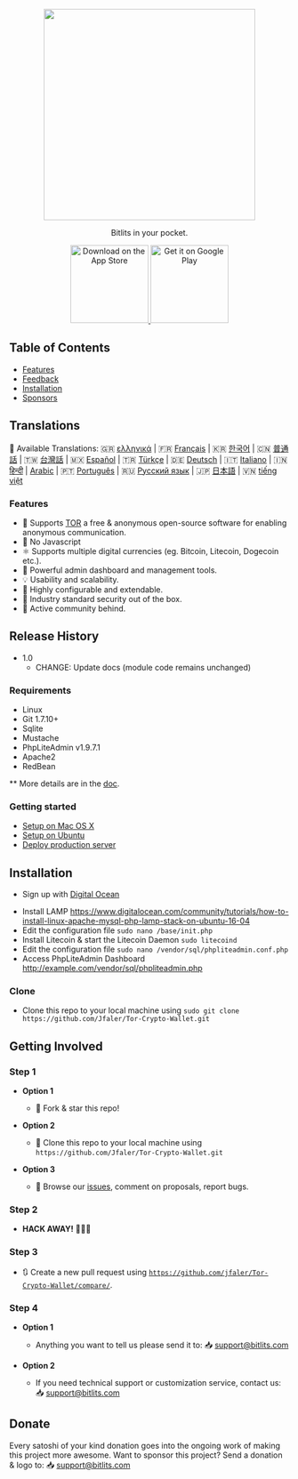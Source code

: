 <p align="center">
<img src="https://i.imgur.com/Z2V6VKq.png" width="380" align="center">
  </p>
<p align="center">
  <a href="https://bitlits.com">
  </a>
</p>

<p align="center">
  Bitlits in your pocket.
</p>

<p align="center">
  <a href="https://itunes.apple.com/us/app/">
    <img alt="Download on the App Store" title="App Store" src="http://i.imgur.com/0n2zqHD.png" width="140">
  </a>

  <a href="https://play.google.com/store/apps/details?id=io.gonative.android.xrwyjq">
    <img alt="Get it on Google Play" title="Google Play" src="http://i.imgur.com/mtGRPuM.png" width="140">
  </a>
</p>

## Table of Contents

- [Features](#features)
- [Feedback](#getting-involved)
- [Installation](#installation)
- [Sponsors](#donate)

## Translations
:memo: Available Translations: 🇬🇷 [ελληνικά](https://github.com/Jfaler/Tor-Crypto-Wallet/blob/master/doc/) | 🇫🇷 [Français](https://github.com/Jfaler/Tor-Crypto-Wallet/blob/master/doc/) | 🇰🇷 [한국어](https://github.com/Jfaler/Tor-Crypto-Wallet/blob/master/doc/KO_README.md) | 🇨🇳 [普通話](https://github.com/Jfaler/Tor-Crypto-Wallet/blob/master/doc/) | 🇹🇼 [台灣話](https://github.com/Jfaler/Tor-Crypto-Wallet/blob/master/doc/) | 🇲🇽 [Español](https://github.com/Jfaler/Tor-Crypto-Wallet/blob/master/doc/) | 🇹🇷 [Türkçe](https://github.com/Jfaler/Tor-Crypto-Wallet/blob/master/doc/) | 🇩🇪 [Deutsch](https://github.com/Jfaler/Tor-Crypto-Wallet/blob/master/doc/) | 🇮🇹 [Italiano](https://github.com/Jfaler/Tor-Crypto-Wallet/blob/master/doc/) | 🇮🇳 [हिन्दी](https://github.com/Jfaler/Tor-Crypto-Wallet/blob/master/doc/) | [Arabic](https://github.com/Jfaler/Tor-Crypto-Wallet/blob/master/doc/) | 🇵🇹 [Português](https://github.com/Jfaler/Tor-Crypto-Wallet/blob/master/doc/) | 🇷🇺 [Русский язык](https://github.com/Jfaler/Tor-Crypto-Wallet/blob/master/doc/) | 🇯🇵 [日本語](https://github.com/Jfaler/Tor-Crypto-Wallet/blob/master/doc/) | 🇻🇳 [tiếng việt](https://github.com/Jfaler/Tor-Crypto-Wallet/blob/master/doc/)

### Features

* 🧠 Supports [TOR](https://www.torproject.org/) a free & anonymous open-source software for enabling anonymous communication.
* 🚫 No Javascript
* ⚛️ Supports multiple digital currencies (eg. Bitcoin, Litecoin, Dogecoin etc.).
* 📖 Powerful admin dashboard and management tools.
* 💡 Usability and scalability.
* 🔧 Highly configurable and extendable.
* 🔐 Industry standard security out of the box.
* 💬 Active community behind.

## Release History

* 1.0
    * CHANGE: Update docs (module code remains unchanged)

### Requirements

* Linux
* Git 1.7.10+
* Sqlite
* Mustache
* PhpLiteAdmin v1.9.7.1
* Apache2
* RedBean

** More details are in the [doc](doc).

### Getting started

* [Setup on Mac OS X](doc/setup-local-osx.md)
* [Setup on Ubuntu](doc/setup-local-ubuntu.md)
* [Deploy production server](doc/deploy-production-server.md)

## Installation

* <p>Sign up with <a target="_blank" href="https://m.do.co/c/397fb2277475">Digital Ocean</a><img width="1" height="1" border="0" alt="" style="border:none !important; margin:0px !important;" /></p>
* Install LAMP https://www.digitalocean.com/community/tutorials/how-to-install-linux-apache-mysql-php-lamp-stack-on-ubuntu-16-04
* Edit the configuration file `sudo nano /base/init.php`
* Install Litecoin & start the Litecoin Daemon `sudo litecoind`
* Edit the configuration file `sudo nano /vendor/sql/phpliteadmin.conf.php`
* Access PhpLiteAdmin Dashboard http://example.com/vendor/sql/phpliteadmin.php

### Clone

- Clone this repo to your local machine using `sudo git clone https://github.com/Jfaler/Tor-Crypto-Wallet.git`

## Getting Involved

### Step 1

- **Option 1**
    - 🍴 Fork & star this repo!

- **Option 2**
    - 👯 Clone this repo to your local machine using `https://github.com/Jfaler/Tor-Crypto-Wallet.git`

- **Option 3**
    - 🔔 Browse our [issues](https://github.com/Jfaler/Tor-Crypto-Wallet/issues), comment on proposals, report bugs.

### Step 2

- **HACK AWAY!** 🔨🔨🔨

### Step 3

- 🔃 Create a new pull request using <a href="https://github.com/jfaler/Tor-Crypto-Wallet/compare/" target="_blank">`https://github.com/jfaler/Tor-Crypto-Wallet/compare/`</a>.

### Step 4

- **Option 1**
    - Anything you want to tell us please send it to: 📥 [support@bitlits.com](mailto:support@bitlits.com)
    
- **Option 2**
    - If you need technical support or customization service, contact us: 📥 [support@bitlits.com](mailto:support@bitlits.com)
    
## Donate
Every satoshi of your kind donation goes into the ongoing work of making this project more awesome. Want to sponsor this project? Send a donation & logo to: 📥 [support@bitlits.com](mailto:support@bitlits.com)
